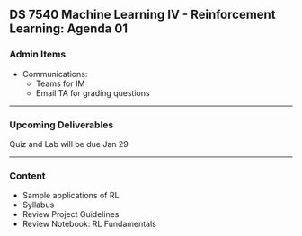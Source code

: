 ## DS 7540 Machine Learning IV - Reinforcement Learning: Agenda 01



### Admin Items

- Communications:
  - Teams for IM
  - Email TA for grading questions

---

### Upcoming Deliverables

Quiz and Lab will be due Jan 29

---

### Content

- Sample applications of RL
- Syllabus
- Review Project Guidelines
- Review Notebook: RL Fundamentals

